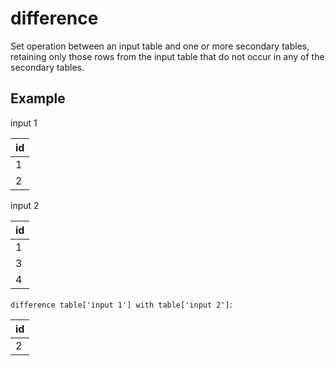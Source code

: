 # difference

Set operation between an input table and one or more secondary tables, retaining only those rows from the input table that do not occur in any of the secondary tables.

## Example

input 1

| id  |
| --- |
| 1   |
| 2   |

input 2

| id  |
| --- |
| 1   |
| 3   |
| 4   |

`difference table['input 1'] with table['input 2']`:

| id  |
| --- |
| 2   |
